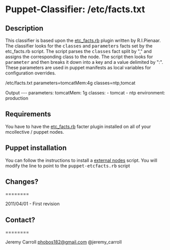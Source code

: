 # Puppet-Classifier: /etc/facts.txt

## Description

This classifier is based upon the [etc_facts.rb](https://github.com/ripienaar/facter-facts/blob/master/etcfacts/etc_facts.rb) plugin written by R.I.Pienaar. The classifier looks for the <tt>classes</tt> and <tt>parameters</tt> facts set by the etc_facts.rb script. The script parses the <tt>classes</tt> fact split by "," and assigns the corresponding class to the node. The script then looks for <tt>parameter</tt> and then breaks it down into a key and a value delimited by ":". These parameters are used in puppet manifests as local variables for configuration overrides.

/etc/facts.txt
     parameters=tomcatMem:4g
     classes=ntp,tomcat

Output
     --- 
       parameters: 
         tomcatMem: 1g
       classes: 
         - tomcat
         - ntp
       environment: production

## Requirements

You have to have the [etc_facts.rb](https://github.com/ripienaar/facter-facts/blob/master/etcfacts/etc_facts.rb) facter plugin installed on all of your mcollective / puppet nodes.

## Puppet installation

You can follow the instructions to install a [external nodes](http://docs.puppetlabs.com/guides/external_nodes.html) script. You will modify the line to point to the <tt>puppet-etcfacts.rb</tt> script
     
## Changes?
========

2011/04/01 - First revision

## Contact?
========

Jeremy Carroll <phobos182@gmail.com> @jeremy_carroll
